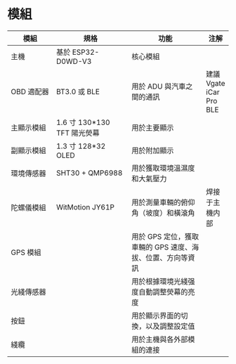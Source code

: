 # 模組

<table data-full-width="false"><thead><tr><th width="134">模組</th><th width="223">規格</th><th width="258">功能</th><th>注解</th></tr></thead><tbody><tr><td>主機</td><td>基於 ESP32-D0WD-V3</td><td>核心模組</td><td></td></tr><tr><td>OBD 適配器</td><td>BT3.0 或 BLE</td><td>用於 ADU 與汽車之間的通訊</td><td>建議 Vgate iCar Pro BLE</td></tr><tr><td>主顯示模組</td><td>1.6 寸 130*130 TFT 陽光熒幕</td><td>用於主要顯示</td><td></td></tr><tr><td>副顯示模組</td><td>1.3 寸 128*32 OLED</td><td>用於附加顯示</td><td></td></tr><tr><td>環境傳感器</td><td>SHT30 + QMP6988</td><td>用於獲取環境溫濕度和大氣壓力</td><td></td></tr><tr><td>陀螺儀模組</td><td>WitMotion JY61P</td><td>用於測量車輛的俯仰角（坡度）和橫滾角</td><td>焊接于主機内部</td></tr><tr><td>GPS 模組</td><td></td><td>用於 GPS 定位，獲取車輛的 GPS 速度、海拔、位置、方向等資訊</td><td></td></tr><tr><td>光綫傳感器</td><td></td><td>用於根據環境光綫强度自動調整熒幕的亮度</td><td></td></tr><tr><td>按鈕</td><td></td><td>用於顯示界面的切換，以及調整設定值</td><td></td></tr><tr><td>綫纜</td><td></td><td>用於主機與各外部模組的連接</td><td></td></tr></tbody></table>
